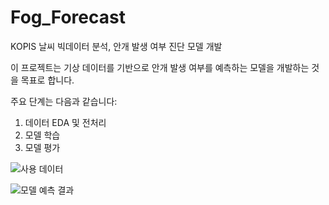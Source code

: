 # Fog_Forecast
KOPIS 날씨 빅데이터 분석, 안개 발생 여부 진단 모델 개발

이 프로젝트는 기상 데이터를 기반으로 안개 발생 여부를 예측하는 모델을 개발하는 것을 목표로 합니다. 

주요 단계는 다음과 같습니다:

1. 데이터 EDA 및 전처리
2. 모델 학습
3. 모델 평가

![사용 데이터](https://github.com/user-attachments/assets/2a8c547a-6ac4-421d-98ea-657d9ee14db0)


![모델 예측 결과](https://github.com/user-attachments/assets/5587b150-6e5a-454b-9c32-a88a1b09730c)
